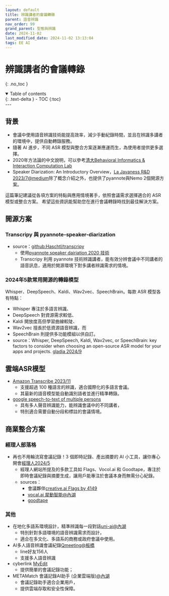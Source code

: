 ```yaml
---
layout: default
title: 辨識講者的會議轉錄
parent: 語音辨識
nav_order: 99
grand_parent: 型態與辨識
date: 2024-11-02
last_modified_date: 2024-11-02 13:13:04
tags: EE AI
---
```


# 辨識講者的會議轉錄

{: .no_toc }

<details open markdown="block">
  <summary>
    Table of contents
  </summary>
  {: .text-delta }
- TOC
{:toc}
</details>
---

## 背景

- 會議中使用語音辨識技術能提高效率，減少手動紀錄時間，並且在辨識多講者的環境中，提供自動轉錄服務。
- 隨著 AI 進步，不同 ASR 模型與整合方案逐漸應運而生，為使用者提供更多選擇。
- 2020年方法論的中文說明，可以參考[清大Behavioral Informatics & Interaction Computation Lab](https://biic.ee.nthu.edu.tw/blog-detail.php?id=6)
- Speaker Diarization: An Introductory Overview，[La Javaness R&D 2023/7@medium](https://lajavaness.medium.com/speaker-diarization-an-introductory-overview-c070a3bfea70)除了概念介紹之外，也提供了pyannote與Nemo 2個開源方案。

這篇筆記建議從各項方案的特點與應用情境著手，依照會議需求選擇適合的 ASR 模型或整合方案。
希望這些資訊能幫助您在進行會議轉錄時找到最佳解決方案。

## 開源方案

### Transcripy 與 pyannote-speaker-diarization

- source：[github:Haschtl/transcripy](https://github.com/Haschtl/transcripy/tree/main)
  - 使用[pyannote speaker dairiation 2020 技術](https://github.com/Haschtl/transcripy/tree/main)
  - Transcripy 利用 pyannote 技術辨識講者，能有效分辨會議中不同講者的語音訊息，適用於開源環境下對多講者辨識需求的情境。

### 2024年5款常用開源的轉錄模型

Whisper、DeepSpeech、Kaldi、Wav2vec、SpeechBrain。每款 ASR 模型各有特點：

- Whisper 專注於多語言辨識、
- DeepSpeech 對資源需求較低、
- Kaldi 開放度高但學習曲線較陡、
- Wav2vec 擅長於低資源語音辨識，而 
- SpeechBrain 則提供多功能模組以供自訂。
- source：Whisper, DeepSpeech, Kaldi, Wav2vec, or SpeechBrain: key factors to consider when choosing an open-source ASR model for your apps and projects. [gladia 2024/9](https://search.app/3qeTmo6sdr7fT3rT7)

## 雲端ASR模型

- [Amazon Transcribe 2023/11](https://aws.amazon.com/tw/blogs/machine-learning/amazon-transcribe-announces-a-new-speech-foundation-model-powered-asr-system-that-expands-support-to-over-100-languages/)
  - 支援超過 100 種語言的辨識，適合國際化的多語言會議。
  - 其最新的語音模型能自動識別語者並進行精準轉錄。
- [google speech-to-text of multiple persons](https://cloud.google.com/speech-to-text/docs/multiple-voices)
  - 具有多人聲音辨識能力，能辨識會議中的不同講者，
  - 特別適合需要自動分段和標註的會議情境。

## 商業整合方案

### 經理人部落格

- 再也不用輪流寫會議記錄！3 個即時記錄、產出摘要的 AI 小工具，讓你專心開會[經理人2024/5](https://www.managertoday.com.tw/articles/view/68542)
  - 經理人網站所提及的多款工具如 Flags、Vocol.ai 和 Goodtape，專注於即時會議紀錄與摘要生成，讓用戶能專注於會議本身而無需分心紀錄。
  - sources：
    - 會議夥伴[creative.ai Flags by 4149](https://creati.ai/tw/ai-tools/flags-by-4149/)
    - [vocal.ai 犀動智能@內湖](https://www.vocol.ai/tw/home)
    - [goodtape](https://blog.goodtape.io/zh/?gad_source=1&gclid=CjwKCAjw-JG5BhBZEiwAt7JR6zNorIOpIWK3-MHYqILElNbMruvSf6KIiXrNoWqG-hpSCDOjkMbl5xoC9zIQAvD_BwE)

### 其他

- 在地化多語系環境設計，精準辨識每一段對話[uni-ai@內湖](https://uni-ai.ai/2024/08/%E9%95%B7%E5%95%8F%E7%A7%91%E6%8A%80-ai%E6%99%BA%E8%83%BD%E8%AA%9E%E9%9F%B3%E6%9C%83%E8%AD%B0%E7%B4%80%E9%8C%84%E7%B3%BB%E7%B5%B1/)
  - 特別針對多語環境的語音辨識需求而設計，
  - 適合在多文化、多語系的商務或政府會議中使用。
- AI多人語音辨識會議紀錄​[Qmeeting@板橋](https://qmeeting.qshop.net.tw/qmeeting_ai/)
  - line好友156人
  - 支援多人語音辨識
- cyberlink [MyEdit](https://tw.cyberlink.com/blog/audio-editing/3248/ai-meeting-minutes)
  - 提供簡單的會議記錄功能；
- METAMatch 會議記錄AI助手 (企業雲端版)[@內湖](https://www.metamatch.market/products/detail/METAMatch-MeetingAI)
  - 會議記錄助手適合企業用戶，
  - 提供雲端存取和安全性保障。